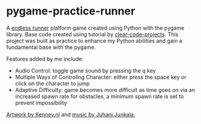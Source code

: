 # pygame-practice-runner
A [endless runner](https://en.wikipedia.org/wiki/Endless_runner) platform game created using Python with the pygame library. Base code created using tutorial by [clear-code-projects](https://github.com/clear-code-projects).
This project was built as practice to enhance my Python abilities and gain a fundamental base with the pygame.

Features added by me include:
- Audio Control: toggle game sound by pressing the q key
- Multiple Ways of Controling Character: either press the space key or click on the character to jump
- Adaptive Difficulty: game becomes more difficult as time goes on via an increased spawn rate for obstacles, a minimum spawn rate is set to prevent impossibility

[Artwork by Kenney.nl](https://opengameart.org/content/platformer-art-pixel-edition) and [music by Juhani Junkala.](https://opengameart.org/content/5-chiptunes-action)
